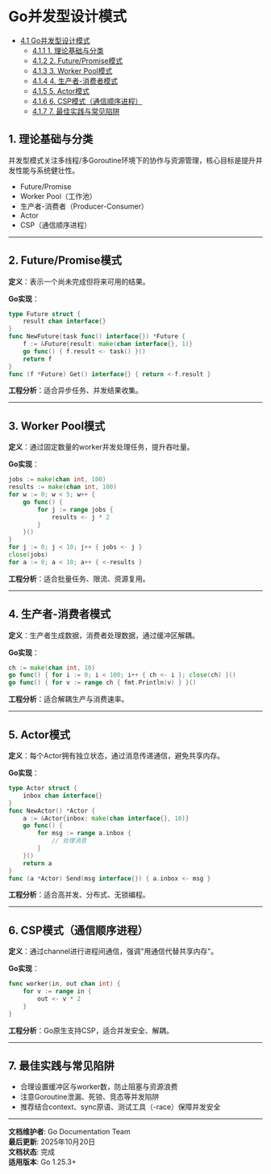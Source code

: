 ﻿# Go并发型设计模式

<!-- TOC START -->
- [4.1 Go并发型设计模式](#41-go并发型设计模式)
  - [4.1.1 1. 理论基础与分类](#411-1-理论基础与分类)
  - [4.1.2 2. Future/Promise模式](#412-2-futurepromise模式)
  - [4.1.3 3. Worker Pool模式](#413-3-worker-pool模式)
  - [4.1.4 4. 生产者-消费者模式](#414-4-生产者-消费者模式)
  - [4.1.5 5. Actor模式](#415-5-actor模式)
  - [4.1.6 6. CSP模式（通信顺序进程）](#416-6-csp模式通信顺序进程)
  - [4.1.7 7. 最佳实践与常见陷阱](#417-7-最佳实践与常见陷阱)
<!-- TOC END -->

## 1. 理论基础与分类

并发型模式关注多线程/多Goroutine环境下的协作与资源管理，核心目标是提升并发性能与系统健壮性。

- Future/Promise
- Worker Pool（工作池）
- 生产者-消费者（Producer-Consumer）
- Actor
- CSP（通信顺序进程）

---

## 2. Future/Promise模式

**定义**：表示一个尚未完成但将来可用的结果。

**Go实现**：

```go
type Future struct {
    result chan interface{}
}
func NewFuture(task func() interface{}) *Future {
    f := &Future{result: make(chan interface{}, 1)}
    go func() { f.result <- task() }()
    return f
}
func (f *Future) Get() interface{} { return <-f.result }

```

**工程分析**：适合异步任务、并发结果收集。

---

## 3. Worker Pool模式

**定义**：通过固定数量的worker并发处理任务，提升吞吐量。

**Go实现**：

```go
jobs := make(chan int, 100)
results := make(chan int, 100)
for w := 0; w < 5; w++ {
    go func() {
        for j := range jobs {
            results <- j * 2
        }
    }()
}
for j := 0; j < 10; j++ { jobs <- j }
close(jobs)
for a := 0; a < 10; a++ { <-results }

```

**工程分析**：适合批量任务、限流、资源复用。

---

## 4. 生产者-消费者模式

**定义**：生产者生成数据，消费者处理数据，通过缓冲区解耦。

**Go实现**：

```go
ch := make(chan int, 10)
go func() { for i := 0; i < 100; i++ { ch <- i }; close(ch) }()
go func() { for v := range ch { fmt.Println(v) } }()

```

**工程分析**：适合解耦生产与消费速率。

---

## 5. Actor模式

**定义**：每个Actor拥有独立状态，通过消息传递通信，避免共享内存。

**Go实现**：

```go
type Actor struct {
    inbox chan interface{}
}
func NewActor() *Actor {
    a := &Actor{inbox: make(chan interface{}, 10)}
    go func() {
        for msg := range a.inbox {
            // 处理消息
        }
    }()
    return a
}
func (a *Actor) Send(msg interface{}) { a.inbox <- msg }

```

**工程分析**：适合高并发、分布式、无锁编程。

---

## 6. CSP模式（通信顺序进程）

**定义**：通过channel进行进程间通信，强调"用通信代替共享内存"。

**Go实现**：

```go
func worker(in, out chan int) {
    for v := range in {
        out <- v * 2
    }
}

```

**工程分析**：Go原生支持CSP，适合并发安全、解耦。

---

## 7. 最佳实践与常见陷阱

- 合理设置缓冲区与worker数，防止阻塞与资源浪费
- 注意Goroutine泄漏、死锁、竞态等并发陷阱
- 推荐结合context、sync原语、测试工具（-race）保障并发安全

---

**文档维护者**: Go Documentation Team  
**最后更新**: 2025年10月20日  
**文档状态**: 完成  
**适用版本**: Go 1.25.3+
